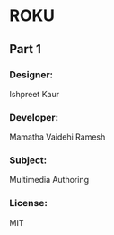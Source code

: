 # ROKU

## Part 1
### Designer:
Ishpreet Kaur
### Developer:
Mamatha Vaidehi Ramesh
### Subject:
Multimedia Authoring
### License:
MIT
